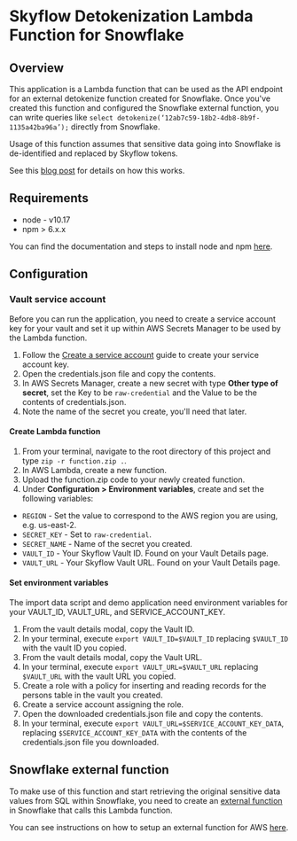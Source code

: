 # Skyflow Detokenization Lambda Function for Snowflake

## Overview

This application is a Lambda function that can be used as the API endpoint for an external
detokenize function created for Snowflake. Once you've created this function and configured the
Snowflake external function, you can write queries like `select detokenize(‘12ab7c59-18b2-4db8-8b9f-1135a42ba96a’);` directly from Snowflake.

Usage of this function assumes that sensitive data going into Snowflake is de-identified and replaced
by Skyflow tokens.

See this [blog post](https://www.skyflow.com/post/how-to-de-identify-and-secure-pii-in-snowflake)
for details on how this works.

## Requirements

- node - v10.17
- npm > 6.x.x

You can find the documentation and steps to install node and npm [here](https://docs.npmjs.com/downloading-and-installing-node-js-and-npm).

## Configuration

### Vault service account

Before you can run the application, you need to create a service account key for your vault and 
set it up within AWS Secrets Manager to be used by the Lambda function.

1. Follow the [Create a service account](https://docs.skyflow.com/api-authentication/#create-a-service-account) guide to create your service account key.
1. Open the credentials.json file and copy the contents.
1. In AWS Secrets Manager, create a new secret with type **Other type of secret**, set the Key to be `raw-credential` and the Value to be the contents of credentials.json.
1. Note the name of the secret you create, you'll need that later.

#### Create Lambda function
1. From your terminal, navigate to the root directory of this project and type `zip -r function.zip .`.
1. In AWS Lambda, create a new function.
1. Upload the function.zip code to your newly created function.
1. Under **Configuration > Environment variables**, create and set the following variables:
  * `REGION` - Set the value to correspond to the AWS region you are using, e.g. us-east-2.
  * `SECRET_KEY` - Set to `raw-credential`.
  * `SECRET_NAME` - Name of the secret you created.
  * `VAULT_ID` - Your Skyflow Vault ID. Found on your Vault Details page.
  * `VAULT_URL` - Your Skyflow Vault URL. Found on your Vault Details page.

#### Set environment variables
The import data script and demo application need environment variables for your VAULT_ID, VAULT_URL,
and SERVICE_ACCOUNT_KEY.

1. From the vault details modal, copy the Vault ID.
1. In your terminal, execute `export VAULT_ID=$VAULT_ID` replacing `$VAULT_ID` with the vault ID you
copied.
1. From the vault details modal, copy the Vault URL.
1. In your terminal, execute `export VAULT_URL=$VAULT_URL` replacing `$VAULT_URL` with the vault URL
you copied.
1. Create a role with a policy for inserting and reading records for the persons table in the vault
you created.
1. Create a service account assigning the role.
1. Open the downloaded credentials.json file and copy the contents.
1. In your terminal, execute `export VAULT_URL=$SERVICE_ACCOUNT_KEY_DATA`, replacing
`$SERVICE_ACCOUNT_KEY_DATA` with the contents of the credentials.json file you downloaded.

## Snowflake external function

To make use of this function and start retrieving the original sensitive data values from SQL within Snowflake, you need to create an [external function](https://docs.snowflake.com/en/sql-reference/external-functions-introduction.html) in Snowflake that calls this Lambda function.

You can see instructions on how to setup an external function for AWS [here](https://quickstarts.snowflake.com/guide/getting_started_external_functions_aws/index.html?index=..%2F..index#5).